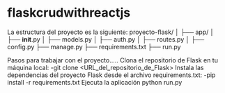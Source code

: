 # flaskcrudwithreactjs

La estructura del proyecto es la siguiente: 
proyecto-flask/
│
├── app/
│   ├── __init__.py
│   ├── models.py
│   ├── auth.py
│   ├── routes.py
│
├── config.py
├── manage.py
├── requirements.txt
├── run.py

Pasos para trabajar con el proyecto.....
Clona el repositorio de Flask en tu máquina local:
-git clone <URL_del_repositorio_de_Flask>
Instala las dependencias del proyecto Flask desde el archivo requirements.txt:
-pip install -r requirements.txt
Ejecuta la aplicación
python run.py

